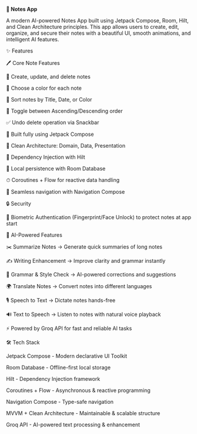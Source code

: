 **📝 Notes App**

A modern AI-powered Notes App built using Jetpack Compose, Room, Hilt, and Clean Architecture principles. This app allows users to create, edit, organize, and secure their notes with a beautiful UI, smooth animations, and intelligent AI features.


✨ Features

🖊️ Core Note Features

📌 Create, update, and delete notes

🎨 Choose a color for each note

📂 Sort notes by Title, Date, or Color

🔀 Toggle between Ascending/Descending order

✅ Undo delete operation via Snackbar

📱 Built fully using Jetpack Compose

📐 Clean Architecture: Domain, Data, Presentation

💉 Dependency Injection with Hilt

💾 Local persistence with Room Database

⏱ Coroutines + Flow for reactive data handling

🔀 Seamless navigation with Navigation Compose


🔒 Security

🔐 Biometric Authentication (Fingerprint/Face Unlock) to protect notes at app start


🤖 AI-Powered Features

✂️ Summarize Notes → Generate quick summaries of long notes

✍️ Writing Enhancement → Improve clarity and grammar instantly

📝 Grammar & Style Check → AI-powered corrections and suggestions

🌍 Translate Notes → Convert notes into different languages

🎙️ Speech to Text → Dictate notes hands-free

🔊 Text to Speech → Listen to notes with natural voice playback

⚡ Powered by Groq API for fast and reliable AI tasks



🛠 Tech Stack

Jetpack Compose - Modern declarative UI Toolkit


Room Database - Offline-first local storage

Hilt - Dependency Injection framework

Coroutines + Flow - Asynchronous & reactive programming

Navigation Compose - Type-safe navigation

MVVM + Clean Architecture - Maintainable & scalable structure

Groq API - AI-powered text processing & enhancement
